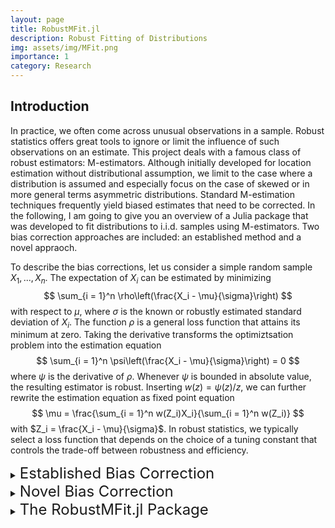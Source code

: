 ```yaml
---
layout: page
title: RobustMFit.jl
description: Robust Fitting of Distributions
img: assets/img/MFit.png
importance: 1
category: Research
---
```


<!-- 🚧 This page is under construction 🚧 -->

<!-- <p align = "center">
    <img src = "Plots/Project1/Plot1.svg" width="50%">
<\p> -->

## Introduction

In practice, we often come across unusual observations in a sample. Robust statistics offers great tools to ignore or limit the influence of such observations on an estimate. This project deals with a famous class of robust estimators: M-estimators. Although initially developed for location estimation without distributional assumption, we limit to the case where a distribution is assumed and especially focus on the case of skewed or in more general terms asymmetric distributions. Standard M-estimation techniques frequently yield biased estimates that need to be corrected. In the following, I am going to give you an overview of a Julia package that was developed to fit distributions to i.i.d. samples using M-estimators. Two bias correction approaches are included: an established method and a novel appraoch.

To describe the bias corrections, let us consider a simple random sample $`X_1, ..., X_n`$. The expectation of $`X_i`$ can be estimated by minimizing
$$
    \sum_{i = 1}^n \rho\left(\frac{X_i - \mu}{\sigma}\right)
$$with respect to $\mu$, where $\sigma$ is the known or robustly estimated standard deviation of $X_i$. The function $\rho$ is a general loss function that attains its minimum at zero. Taking the derivative transforms the optimiztsation problem into the estimation equation
$$
    \sum_{i = 1}^n \psi\left(\frac{X_i - \mu}{\sigma}\right) = 0
$$where $\psi$ is the derivative of $\rho$. Whenever $\psi$ is bounded in absolute value, the resulting estimator is robust. Inserting $w(z) = \psi(z)/z$, we can further rewrite the estimation equation as fixed point equation
$$
    \mu = \frac{\sum_{i = 1}^n w(Z_i)X_i}{\sum_{i = 1}^n w(Z_i)}
$$with $`Z_i = \frac{X_i - \mu}{\sigma}`$. In robust statistics, we typically select a loss function that depends on the choice of a tuning constant that controls the trade-off between robustness and efficiency.

<details>
    <summary><font size = "+2"> Established Bias Correction</font></summary>
Popular choices of the loss function are symmetric, which means that deviations from the mean $\mu$ to both sides are considered equally "bad". However, for skewed distributions deviations to one side are more likely than dewviations to the other side, which causes a bias. Mathematically, we find a bias whenever

$$
    \operatorname{E}_0\left(\psi\left(\frac{X_i - \mu}{\sigma}\right)\right) \ne 0
$$where the expectation is taken with respect to true parameters $\theta_0$. The established correction approach simply subtracts a correction constant
$$
    c_\theta = \operatorname{E}_\theta\left(\psi\left(\frac{X_i - \mu}{\sigma}\right)\right)
$$in the estimation equation, i.e.
$$
    \sum_{i = 1}^n \psi\left(\frac{X_i - \mu}{\sigma}\right) - c_\theta = 0\text{ .}
$$To clarify, let us assume that $X_i \sim \text{Pois}(\lambda)$. Then, the estimation equation becomes
$$
    \sum_{i = 1}^n \psi\left(\frac{X_i - \lambda}{\sqrt{\lambda}}\right) - c_\lambda = 0\text{ .}
$$To avoid repeated compuatation of $c_\lambda$ and to gain numerical stability, the estimation equation can be solved iteratively by keeping $c_\lambda$ and the standard deviation $\sqrt{\lambda}$ constant from the previous iteration.

In this example, the expectation coincides with the parameter. If we want to fit a distribution that does not have this property, we have two esitmation options. Let $X_i$ now follow a Geometric distribution, such that $\operatorname{E}(X_i) = \frac{1 - p}{p}$. For notational brevity, let $\mu(p)$ be the expectation and $\sigma(p)$ the standard deviation of the Geometric distribution. Then, we have
$$
    \sum_{i = 1}^n \psi\left(\frac{X_i - \mu(p)}{\sigma(p)}\right) - c_p = 0\text{ .}
$$and can solve for $p$ directly. We will refer to the approach as the "direct approach". Alternatively, we can solve for $\mu(p)$ and translate the mean to a parameter estimate for $p$, which we will call the "moment based approach".

Both example distributions are parametrized by one parameter. If we want to fit a distribution with a parameter vector $\theta\in\mathbb{R}^p$, we can extend the estimation equation to higher powers of $X_i$, i.e. $X_i$, $X_i^2$, ... $X_i^p$. The $p$ estimation equations then become
$$
    \sum_{i = 1}^n \psi\left(\frac{X_i^j - \mu_j(\theta)}{\sigma_j(\theta)}\right) - c_{\theta, j} = 0
$$for $j = 1, ..., p$ where $\mu_j(\theta)$ is the expectation of $X_i^j$ and $\sigma_j(\theta)$ its standard deviation. The choice of the function $\psi$ and its tuning constant may be selected differently for the single estimation equations.
</details>


<details>
    <summary><font size = "+2"> Novel Bias Correction</font></summary>

Instead of using symmetric functions $\rho$, $\psi$ or $w$, and including a correction term, we can use asymmetric functions. The bias is tackled similarly as in the established approach by making the estimation equation zero for true parameters. The idea is to use different tuning constants for deviations to the two sides. To clarify, we simply use one tuning constant for observations that are greater that the mean (upper tuning constant) and another tuning constant for observations smaller that the mean (lower tuning constant). Keeping one of them fixed, we select the other tuning constant accordingly. In the case of one-parameter distributions, we solve
$$
    \operatorname{E}\left(\psi\left(\frac{X_i - \mu(\theta)}{\sigma(\theta)}\right)\right) = 0
$$either for the lower tuning constant keeping the upper tuning constant or vice versa. For distributions with more than one parameter, we again simply set up multiple estimation equations considering the powers $X_i$, X_i^2$, ..., $X_i^p$.
</details>

<details>
    <summary><font size = "+2"> The RobustMFit.jl Package</font></summary>

Let us now take a look at the Julia package that offers M-estimation of (almost) any distribution. The goal of the package was to provide the methods in a user-friendly way, such that parameters of any distribution can be estimated with any choice of loss function.

The package is available on my [GitHub repository](https://github.com/ManuelStapper/RobustMFit.jl) and the general Julia package repository. It can be installed and activated by running
```julia
using Pkg
Pkg.add("RobustMFit")
using RobustMFit
```
Also activating the Distributions.jl package lets us now sample from a distribution, say the Poisson
```julia
d = Poisson(10)
x = rand(d, 100)
```
and then estimate the parameter by
```julia
Mfit(x, d, Huber(1.345))
```
The three arguments are `x`, the sample, `d`, the distribution we'd like to fit, where the parameters chosen are used as initial values for the estimation and `Huber(1.345)` specifies the type of functions we select. Here we use Huber's functions with tuning constant 1.345. 
Currently, four types of functions are implemented in the package: Huber, Tukey, Andrew and Hampel.

By default, the function carries out the moment based approach solving the $\psi$-function estimation equation. It is accounted for a potential bias by keeping the upper tuning constant fixed and updating the lower tuning constant in iterations. If we choose to change the estimation settings, we can change the keyword arguments `type`, `MM` and `biasCorr`. For example
```julia
Mfit(x, d, Huber(1.345), type = :ρ, MM = false, biasCorr = :L)
```
The argument `type` can be either `:ρ`, `:ψ` or `:w`, where each can be put in either as symbol or as string `"ρ"`, `"ψ"` and `"w"`. The boolean argument `MM` is set to `false` for the direct estimation approach and to `true` for the moment based approach. The bias correction technique is either `:C` for the correction term, `:L` and `:U` for asymmetric estimation functions, where `:L` indicates that the lower tuning constant shall be updated, or as `:N` for no correction.

The asymptotic variance can then be computed and the relative asymptotic efficiency (compared to ML estimation) by
```julia
est = Mfit(x, d, Huber(1.345), type = :ρ, MM = false, biasCorr = :L)
AVar(Poisson(est), Huber(1.345), :L)
RAE(Poisson(est), Huber(1.345), :L)
```

More details on what happens in the background during estimation will follow soon
</details>